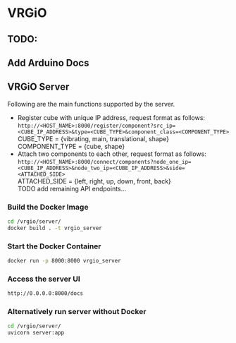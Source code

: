 # VRGiO

## TODO:
## Add Arduino Docs
## VRGiO Server
Following are the main functions supported by the server.
* Register cube with unique IP address, request format as follows:
`http://<HOST_NAME>:8000/register/component?src_ip=<CUBE_IP_ADDRESS>&type=<CUBE_TYPE>&component_class=<COMPONENT_TYPE>` <br/>
CUBE_TYPE = {vibrating, main, translational, shape} <br/>
COMPONENT_TYPE = {cube, shape}
* Attach two components to each other, request format as follows:
`http://<HOST_NAME>:8000/connect/components?node_one_ip=<CUBE_IP_ADDRESS>&node_two_ip=<CUBE_IP_ADDRESS>&side=<ATTACHED_SIDE>` <br/>
ATTACHED_SIDE = {left, right, up, down, front, back} <br/>
TODO add remaining API endpoints...
### Build the Docker Image
```bash
cd /vrgio/server/
docker build . -t vrgio_server
```
### Start the Docker Container
```bash
docker run -p 8000:8000 vrgio_server
```
### Access the server UI
```bash
http://0.0.0.0:8000/docs
```
### Alternatively run server without Docker
```bash
cd /vrgio/server/
uvicorn server:app
```
